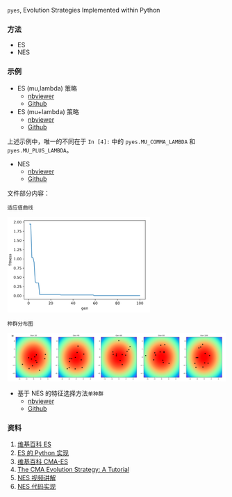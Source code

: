 `pyes`, Evolution Strategies Implemented within Python

### 方法

* ES
* NES

### 示例

* ES (mu,lambda) 策略
  * [nbviewer](https://nbviewer.jupyter.org/github/a2htray/pyes/blob/main/scripts/ipynbs/es_comma.ipynb)
  * [Github](./scripts/ipynbs/es_comma.ipynb)
* ES (mu+lambda) 策略
  * [nbviewer](https://nbviewer.jupyter.org/github/a2htray/pyes/blob/main/scripts/ipynbs/es_plus.ipynb)
  * [Github](./scripts/ipynbs/es_plus.ipynb)

上述示例中，唯一的不同在于 `In [4]:` 中的 `pyes.MU_COMMA_LAMBDA` 和 `pyes.MU_PLUS_LAMBDA`。 

* NES
  * [nbviewer](https://nbviewer.jupyter.org/github/a2htray/pyes/blob/main/scripts/ipynbs/nes.ipynb)
  * [Github](./scripts/ipynbs/nes.ipynb)

文件部分内容：

`适应值曲线`

<img src="./assets/nes-fitness-curve.png" style="zoom:50%;" />

`种群分布图`

![](./assets/nes-population-scatter.png)

* 基于 NES 的特征选择方法`单种群`
  * [nbviewer](https://nbviewer.jupyter.org/github/a2htray/pyes/blob/main/scripts/ipynbs/mcc_nes_for_fs_single.ipynb)
  * [Github](./scripts/ipynbs/mcc_nes_for_fs_single.ipynb)

### 资料

1. [维基百科 ES](https://en.wikipedia.org/wiki/Evolution_strategy)
2. [ES 的 Python 实现](https://machinelearningmastery.com/evolution-strategies-from-scratch-in-python/)
3. [维基百科 CMA-ES](https://en.wikipedia.org/wiki/CMA-ES)
4. [The CMA Evolution Strategy: A Tutorial](https://arxiv.org/abs/1604.00772)
5. [NES 视频讲解](https://www.bilibili.com/video/av16926245?p=10)
6. [NES 代码实现](https://github.com/MorvanZhou/Evolutionary-Algorithm/blob/master/tutorial-contents/Evolution%20Strategy/Natural%20Evolution%20Strategy%20(NES).py)
